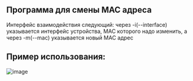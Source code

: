 ## Программа для смены MAC адреса   
Интерфейс взаимодействия следующий: через -i(--interface) указывается интерфейс устройства, MAC которого надо изменить, а через -m(--mac) указывается новый MAC адрес  
## Пример использования:
![image](https://user-images.githubusercontent.com/54589783/123144685-9d8cca80-d464-11eb-95a2-e3f3d4050d08.png)


